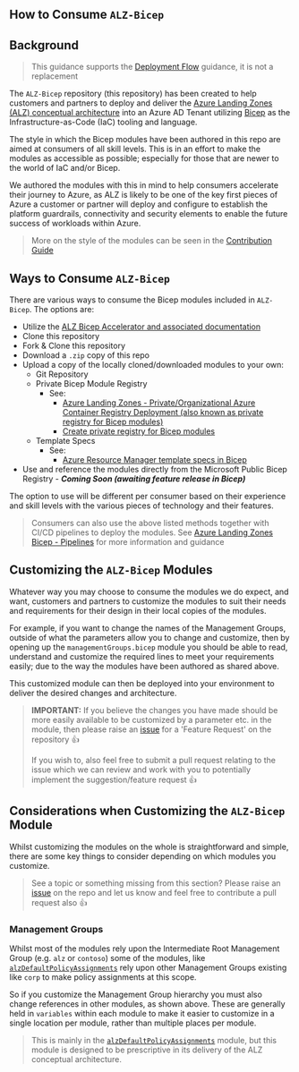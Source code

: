<!-- markdownlint-disable -->
## How to Consume `ALZ-Bicep`
<!-- markdownlint-restore -->

## Background

> This guidance supports the [Deployment Flow](https://github.com/Azure/ALZ-Bicep/wiki/DeploymentFlow) guidance, it is not a replacement

The `ALZ-Bicep` repository (this repository) has been created to help customers and partners to deploy and deliver the [Azure Landing Zones (ALZ) conceptual architecture](https://aka.ms/alz#azure-landing-zone-conceptual-architecture) into an Azure AD Tenant utilizing [Bicep](https://aka.ms/bicep) as the Infrastructure-as-Code (IaC) tooling and language.

The style in which the Bicep modules have been authored in this repo are aimed at consumers of all skill levels. This is in an effort to make the modules as accessible as possible; especially for those that are newer to the world of IaC and/or Bicep.

We authored the modules with this in mind to help consumers accelerate their journey to Azure, as ALZ is likely to be one of the key first pieces of Azure a customer or partner will deploy and configure to establish the platform guardrails, connectivity and security elements to enable the future success of workloads within Azure.

> More on the style of the modules can be seen in the [Contribution Guide](https://github.com/Azure/ALZ-Bicep/wiki/Contributing)

## Ways to Consume `ALZ-Bicep`

There are various ways to consume the Bicep modules included in `ALZ-Bicep`. The options are:

- Utilize the [ALZ Bicep Accelerator and associated documentation](https://github.com/Azure/ALZ-Bicep/accelerator/README.md)
- Clone this repository
- Fork & Clone this repository
- Download a `.zip` copy of this repo
- Upload a copy of the locally cloned/downloaded modules to your own:
  - Git Repository
  - Private Bicep Module Registry
    - See:
      - [Azure Landing Zones - Private/Organizational Azure Container Registry Deployment (also known as private registry for Bicep modules)](https://github.com/Azure/ALZ-Bicep/wiki/ACRDeployment)
      - [Create private registry for Bicep modules](https://learn.microsoft.com/azure/azure-resource-manager/bicep/private-module-registry)
  - Template Specs
    - See:
      - [Azure Resource Manager template specs in Bicep](https://learn.microsoft.com/azure/azure-resource-manager/bicep/template-specs)
- Use and reference the modules directly from the Microsoft Public Bicep Registry - ***Coming Soon (awaiting feature release in Bicep)***

The option to use will be different per consumer based on their experience and skill levels with the various pieces of technology and their features.

> Consumers can also use the above listed methods together with CI/CD pipelines to deploy the modules. See [Azure Landing Zones Bicep - Pipelines](https://github.com/Azure/ALZ-Bicep/wiki/PipelinesOverview) for more information and guidance

## Customizing the `ALZ-Bicep` Modules

Whatever way you may choose to consume the modules we do expect, and want, customers and partners to customize the modules to suit their needs and requirements for their design in their local copies of the modules.

For example, if you want to change the names of the Management Groups, outside of what the parameters allow you to change and customize, then by opening up the `managementGroups.bicep` module you should be able to read, understand and customize the required lines to meet your requirements easily; due to the way the modules have been authored as shared above.

This customized module can then be deployed into your environment to deliver the desired changes and architecture.

<!-- markdownlint-disable -->
> **IMPORTANT:** If you believe the changes you have made should be more easily available to be customized by a parameter etc. in the module, then please raise an [issue](https://github.com/Azure/ALZ-Bicep/issues) for a 'Feature Request' on the repository 👍
>
> If you wish to, also feel free to submit a pull request relating to the issue which we can review and work with you to potentially implement the suggestion/feature request 👍
<!-- markdownlint-restore -->

## Considerations when Customizing the `ALZ-Bicep` Module

Whilst customizing the modules on the whole is straightforward and simple, there are some key things to consider depending on which modules you customize.

> See a topic or something missing from this section? Please raise an [issue](https://github.com/Azure/ALZ-Bicep/issues) on the repo and let us know and feel free to contribute a pull request also 👍

### Management Groups

Whilst most of the modules rely upon the Intermediate Root Management Group (e.g. `alz` or `contoso`) some of the modules, like [`alzDefaultPolicyAssignments`](https://github.com/Azure/ALZ-Bicep/tree/main/infra-as-code/bicep/modules/policy/assignments/alzDefaults) rely upon other Management Groups existing like `corp` to make policy assignments at this scope.

So if you customize the Management Group hierarchy you must also change references in other modules, as shown above. These are generally held in `variables` within each module to make it easier to customize in a single location per module, rather than multiple places per module.

> This is mainly in the [`alzDefaultPolicyAssignments`](https://github.com/Azure/ALZ-Bicep/tree/main/infra-as-code/bicep/modules/policy/assignments/alzDefaults) module, but this module is designed to be prescriptive in its delivery of the ALZ conceptual architecture.
